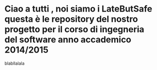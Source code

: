 # Ciao a tutti , noi siamo i LateButSafe questa è le repository del nostro progetto per il corso di ingegneria del software anno accademico 2014/2015
blabllalala
